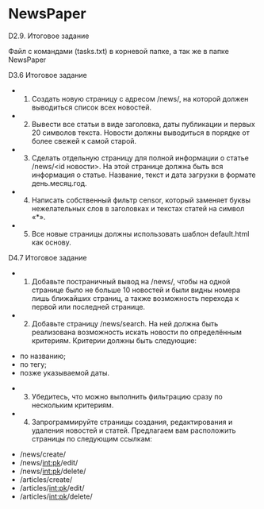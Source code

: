 # NewsPaper
D2.9. Итоговое задание

Файл с командами (tasks.txt) в корневой папке, а так же в папке NewsPaper


D3.6 Итоговое задание

+ 1) Создать новую страницу с адресом /news/, на которой должен выводиться список всех новостей.
+ 2) Вывести все статьи в виде заголовка, даты публикации и первых 20 символов текста.
Новости должны выводиться в порядке от более свежей к самой старой.
+ 3) Сделать отдельную страницу для полной информации о статье /news/<id новости>.
На этой странице должна быть вся информация о статье.
Название, текст и дата загрузки в формате день.месяц.год.
+ 4) Написать собственный фильтр censor, который заменяет буквы нежелательных слов 
в заголовках и текстах статей на символ «*».
+ 5) Все новые страницы должны использовать шаблон default.html как основу.

D4.7 Итоговое задание

+ 1) Добавьте постраничный вывод на /news/, чтобы на одной странице было не больше 10 новостей и 
были видны номера лишь ближайших страниц, а также возможность перехода к первой или последней странице.
+ 2) Добавьте страницу /news/search. На ней должна быть реализована возможность искать новости 
по определённым критериям. Критерии должны быть следующие:
 - по названию;
 - по тегу;
 - позже указываемой даты.
+ 3) Убедитесь, что можно выполнить фильтрацию сразу по нескольким критериям.
+ 4) Запрограммируйте страницы создания, редактирования и удаления новостей и статей. 
Предлагаем вам расположить страницы по следующим ссылкам:
 - /news/create/
 - /news/<int:pk>/edit/
 - /news/<int:pk>/delete/
 - /articles/create/
 - /articles/<int:pk>/edit/
 - /articles/<int:pk>/delete/ 

